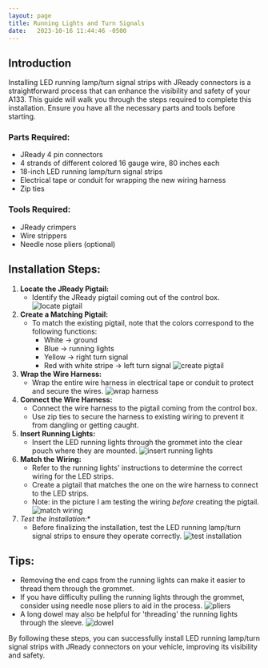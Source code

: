 ```yaml
---
layout: page
title: Running Lights and Turn Signals
date:   2023-10-16 11:44:46 -0500
---
```


## Introduction

Installing LED running lamp/turn signal strips with JReady connectors is a 
straightforward process that can enhance the visibility and safety of your 
A133. This guide will walk you through the steps required to complete this 
installation. Ensure you have all the necessary parts and tools before starting.

### Parts Required:

- JReady 4 pin connectors
- 4 strands of different colored 16 gauge wire, 80 inches each
- 18-inch LED running lamp/turn signal strips
- Electrical tape or conduit for wrapping the new wiring harness
- Zip ties

### Tools Required:

- JReady crimpers
- Wire strippers
- Needle nose pliers (optional)

## Installation Steps:

1. **Locate the JReady Pigtail:**
    - Identify the JReady pigtail coming out of the control box.
   ![locate pigtail](./images/running-lights/01.jpg)
2. **Create a Matching Pigtail:**
    - To match the existing pigtail, note that the colors correspond to the following functions:
        - White -> ground
        - Blue -> running lights
        - Yellow -> right turn signal
        - Red with white stripe -> left turn signal
   ![create pigtail](./images/running-lights/02.jpg)
3. **Wrap the Wire Harness:**
    - Wrap the entire wire harness in electrical tape or conduit to protect and secure the wires.
  ![wrap harness](./images/running-lights/03.jpg)
4. **Connect the Wire Harness:**
    - Connect the wire harness to the pigtail coming from the control box.
    - Use zip ties to secure the harness to existing wiring to prevent it from dangling or getting caught.
5. **Insert Running Lights:**
    - Insert the LED running lights through the grommet into the clear pouch where they are mounted.
     ![insert running lights](./images/running-lights/04.jpg)
6. **Match the Wiring:**
    - Refer to the running lights' instructions to determine the correct wiring for the LED strips.
    - Create a pigtail that matches the one on the wire harness to connect to the LED strips.
    - Note: in the picture I am testing the wiring _before_ creating the 
      pigtail. 
  ![match wiring](./images/running-lights/05.jpg) 
7. *Test the Installation:**
    - Before finalizing the installation, test the LED running lamp/turn signal strips to ensure they operate correctly.
      ![test installation](./images/running-lights/06.jpg)

## Tips:

- Removing the end caps from the running lights can make it easier to thread them through the grommet.
- If you have difficulty pulling the running lights through the grommet, consider using needle nose pliers to aid in the process.
    ![pliers](./images/running-lights/07.jpg)
- A long dowel may also be helpful for 'threading' the running lights 
  through the sleeve.
   ![dowel](./images/running-lights/08.jpg)

By following these steps, you can successfully install LED running lamp/turn signal strips with JReady connectors on your vehicle, improving its visibility and safety.
